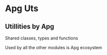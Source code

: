 # Apg Uts


## Utillities by Apg


Shared classes, types and functions



Used by all the other modules is Apg ecosystem